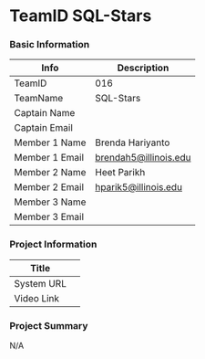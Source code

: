 # TeamID SQL-Stars

### Basic Information

| Info  | Description |
| --- | --- |
| TeamID | 016 |
| TeamName  | SQL-Stars |
| Captain Name |  |
| Captain Email |  |
| Member 1 Name | Brenda Hariyanto |
| Member 1 Email | brendah5@illinois.edu |
| Member 2 Name | Heet Parikh |
| Member 2 Email | hparik5@illinois.edu |
| Member 3 Name |  |
| Member 3 Email |  |

### Project Information

| Title |  |
| --- | --- |
| System URL |  |
| Video Link |  |

### Project Summary

N/A

